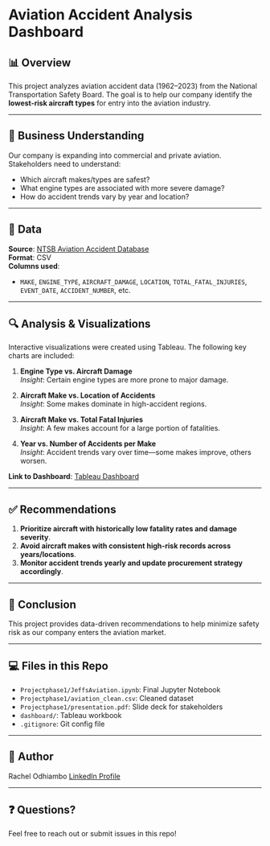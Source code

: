 # Aviation Accident Analysis Dashboard

## 📊 Overview
This project analyzes aviation accident data (1962–2023) from the National Transportation Safety Board. The goal is to help our company identify the **lowest-risk aircraft types** for entry into the aviation industry.

---

## 🧠 Business Understanding
Our company is expanding into commercial and private aviation. Stakeholders need to understand:
- Which aircraft makes/types are safest?
- What engine types are associated with more severe damage?
- How do accident trends vary by year and location?

---

## 📂 Data
**Source**: [NTSB Aviation Accident Database](https://www.ntsb.gov)  
**Format**: CSV  
**Columns used**:
- `MAKE`, `ENGINE_TYPE`, `AIRCRAFT_DAMAGE`, `LOCATION`, `TOTAL_FATAL_INJURIES`, `EVENT_DATE`, `ACCIDENT_NUMBER`, etc.

---

## 🔍 Analysis & Visualizations
Interactive visualizations were created using Tableau. The following key charts are included:

1. **Engine Type vs. Aircraft Damage**  
   _Insight_: Certain engine types are more prone to major damage.

2. **Aircraft Make vs. Location of Accidents**  
   _Insight_: Some makes dominate in high-accident regions.

3. **Aircraft Make vs. Total Fatal Injuries**  
   _Insight_: A few makes account for a large portion of fatalities.

4. **Year vs. Number of Accidents per Make**  
   _Insight_: Accident trends vary over time—some makes improve, others worsen.

**Link to Dashboard**: [Tableau Dashboard](<www.linkedin.com/in/rachelodhiambo>)

---

## ✅ Recommendations
1. **Prioritize aircraft with historically low fatality rates and damage severity**.
2. **Avoid aircraft makes with consistent high-risk records across years/locations**.
3. **Monitor accident trends yearly and update procurement strategy accordingly**.

---

## 📌 Conclusion
This project provides data-driven recommendations to help minimize safety risk as our company enters the aviation market.

---

## 💻 Files in this Repo
- `Projectphase1/JeffsAviation.ipynb`: Final Jupyter Notebook
- `Projectphase1/aviation_clean.csv`: Cleaned dataset
- `Projectphase1/presentation.pdf`: Slide deck for stakeholders
- `dashboard/`: Tableau workbook 
- `.gitignore`: Git config file

---

## 👤 Author
Rachel Odhiambo 
[LinkedIn Profile](www.linkedin.com/in/rachelodhiambo)

---

## ❓ Questions?
Feel free to reach out or submit issues in this repo!

